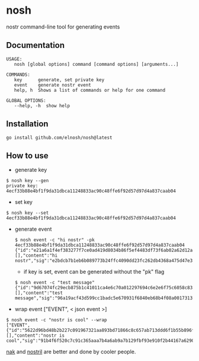 # nosh

nostr command-line tool for generating events

## Documentation

```
USAGE:
   nosh [global options] command [command options] [arguments...]

COMMANDS:
   key      generate, set private key
   event    generate nostr event
   help, h  Shows a list of commands or help for one command

GLOBAL OPTIONS:
   --help, -h  show help
```

## Installation
```go install github.com/elnosh/nosh@latest```

## How to use

* generate key
```
$ nosh key --gen
private key: 4ecf33b88e4bf1f9da31dbca11248833ac90c48ffe6f92d57d97d4a837caab04
```

* set key
```
$ nosh key --set 4ecf33b88e4bf1f9da31dbca11248833ac90c48ffe6f92d57d97d4a837caab04
```

* generate event
   ```
   $ nosh event -c "hi nostr" -pk 4ecf33b88e4bf1f9da31dbca11248833ac90c48ffe6f92d57d97d4a837caab04 
   {"id":"e21a6a1f4ef383277f7ce0ad419d8034b86f5ef4483df73f6ab02a62d12ae644","pubkey":"6ca4366e27fc89c8d69a758aa1cc617e8d2333cd7ed9364132f165f9099e91a8","created_at":1684416218,"kind":1,"tags":[],"content":"hi nostr","sig":"e2bdcb7b1eb6b089773b24ffc4090dd23fc262db4368a475d47e3f8dcb9ee7cedfe0d250b9fb8e68f076be1b7c7fc8fe12776816a1ec9681a45d6df233e38c66"}
   ```

   * if key is set, event can be generated without the "pk" flag
   ```
   $ nosh event -c "test message"
   {"id":"9d67074fc29ecb875b1c41011ca4e6c70a012297694c6e2e6f75c6058c834084","pubkey":"6ca4366e27fc89c8d69a758aa1cc617e8d2333cd7ed9364132f165f9099e91a8","created_at":1684416326,"kind":1,"tags":[],"content":"test message","sig":"96a19acf43d599cc1badc5e670931f6840eb68b4f08a0017313eb7e917c90786e6e273399e8d786e4bbe1e1b9a9a8251f388635e29b310becffc32993cc6a6fc"}
   ```

* wrap event ["EVENT", < json event >]
```
$ nosh event -c "nostr is cool" --wrap
["EVENT", {"id":"5622d96bd48b2b227c091967321aa893bd71866c8c657ab713ddd6f1b55b896f","pubkey":"6ca4366e27fc89c8d69a758aa1cc617e8d2333cd7ed9364132f165f9099e91a8","created_at":1684416626,"kind":1,"tags":[],"content":"nostr is cool","sig":"91b4f6f520c7c91c365aaa7b4a6ab9a7b129fbf93e910f2b44167a62909fc8e7f5bea5d6e290affe76e6fc3fb433fda79ae8a3eee9aa8e0bc878e508d1430dfe"}]
```

[nak](https://github.com/fiatjaf/nak) and [nostril](https://github.com/jb55/nostril) are better and done by cooler people.
